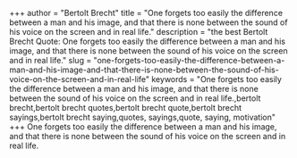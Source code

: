 +++
author = "Bertolt Brecht"
title = "One forgets too easily the difference between a man and his image, and that there is none between the sound of his voice on the screen and in real life."
description = "the best Bertolt Brecht Quote: One forgets too easily the difference between a man and his image, and that there is none between the sound of his voice on the screen and in real life."
slug = "one-forgets-too-easily-the-difference-between-a-man-and-his-image-and-that-there-is-none-between-the-sound-of-his-voice-on-the-screen-and-in-real-life"
keywords = "One forgets too easily the difference between a man and his image, and that there is none between the sound of his voice on the screen and in real life.,bertolt brecht,bertolt brecht quotes,bertolt brecht quote,bertolt brecht sayings,bertolt brecht saying,quotes, sayings,quote, saying, motivation"
+++
One forgets too easily the difference between a man and his image, and that there is none between the sound of his voice on the screen and in real life.
